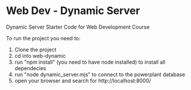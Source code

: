 # Web Dev - Dynamic Server
Dynamic Server Starter Code for Web Development Course

To run the project you need to:
1. Clone the project
2. cd into web-dynamic
3. run "npm install" (you need to have node installed) to install all dependecies
4. run "node dynamic_server.mjs" to connect to the powerplant database
5. open your browser and search for http://localhost:8000/
